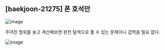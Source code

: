 ## [baekjoon-21275] 폰 호석만

![image](https://user-images.githubusercontent.com/22045163/113019073-2b398080-91bc-11eb-9eae-a3a1001796d0.png)

주어진 범위를 놓고 계산해보면 완전 탐색으로 풀 수 있는 문제이니 겁먹을 필요 없다.

![image](https://user-images.githubusercontent.com/22045163/113019102-342a5200-91bc-11eb-9833-1f567cac7596.png)
